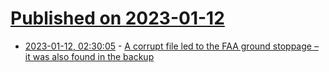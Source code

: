 # [Published on 2023-01-12](index.md)

* [2023-01-12, 02:30:05](https://news.ycombinator.com/item?id=34348388) - [A corrupt file led to the FAA ground stoppage – it was also found in the backup](https://www.cnn.com/travel/article/faa-ground-stop-causes/index.html)
